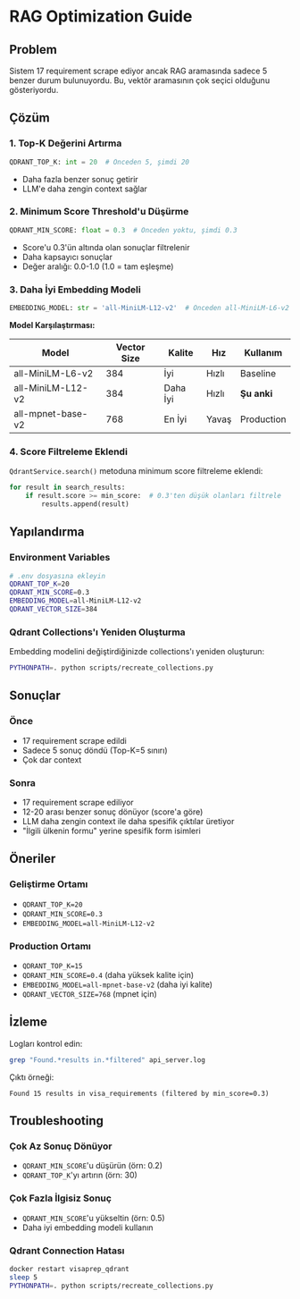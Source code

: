 # RAG Optimization Guide

## Problem
Sistem 17 requirement scrape ediyor ancak RAG aramasında sadece 5 benzer durum bulunuyordu. Bu, vektör aramasının çok seçici olduğunu gösteriyordu.

## Çözüm

### 1. Top-K Değerini Artırma
```python
QDRANT_TOP_K: int = 20  # Önceden 5, şimdi 20
```
- Daha fazla benzer sonuç getirir
- LLM'e daha zengin context sağlar

### 2. Minimum Score Threshold'u Düşürme
```python
QDRANT_MIN_SCORE: float = 0.3  # Önceden yoktu, şimdi 0.3
```
- Score'u 0.3'ün altında olan sonuçlar filtrelenir
- Daha kapsayıcı sonuçlar
- Değer aralığı: 0.0-1.0 (1.0 = tam eşleşme)

### 3. Daha İyi Embedding Modeli
```python
EMBEDDING_MODEL: str = 'all-MiniLM-L12-v2'  # Önceden all-MiniLM-L6-v2
```

**Model Karşılaştırması:**

| Model | Vector Size | Kalite | Hız | Kullanım |
|-------|-------------|---------|-----|----------|
| all-MiniLM-L6-v2 | 384 | İyi | Hızlı | Baseline |
| all-MiniLM-L12-v2 | 384 | Daha İyi | Hızlı | **Şu anki** |
| all-mpnet-base-v2 | 768 | En İyi | Yavaş | Production |

### 4. Score Filtreleme Eklendi
`QdrantService.search()` metoduna minimum score filtreleme eklendi:
```python
for result in search_results:
    if result.score >= min_score:  # 0.3'ten düşük olanları filtrele
        results.append(result)
```

## Yapılandırma

### Environment Variables
```bash
# .env dosyasına ekleyin
QDRANT_TOP_K=20
QDRANT_MIN_SCORE=0.3
EMBEDDING_MODEL=all-MiniLM-L12-v2
QDRANT_VECTOR_SIZE=384
```

### Qdrant Collections'ı Yeniden Oluşturma
Embedding modelini değiştirdiğinizde collections'ı yeniden oluşturun:
```bash
PYTHONPATH=. python scripts/recreate_collections.py
```

## Sonuçlar

### Önce
- 17 requirement scrape edildi
- Sadece 5 sonuç döndü (Top-K=5 sınırı)
- Çok dar context

### Sonra  
- 17 requirement scrape ediliyor
- 12-20 arası benzer sonuç dönüyor (score'a göre)
- LLM daha zengin context ile daha spesifik çıktılar üretiyor
- "İlgili ülkenin formu" yerine spesifik form isimleri

## Öneriler

### Geliştirme Ortamı
- `QDRANT_TOP_K=20`
- `QDRANT_MIN_SCORE=0.3`
- `EMBEDDING_MODEL=all-MiniLM-L12-v2`

### Production Ortamı
- `QDRANT_TOP_K=15`
- `QDRANT_MIN_SCORE=0.4` (daha yüksek kalite için)
- `EMBEDDING_MODEL=all-mpnet-base-v2` (daha iyi kalite)
- `QDRANT_VECTOR_SIZE=768` (mpnet için)

## İzleme

Logları kontrol edin:
```bash
grep "Found.*results in.*filtered" api_server.log
```

Çıktı örneği:
```
Found 15 results in visa_requirements (filtered by min_score=0.3)
```

## Troubleshooting

### Çok Az Sonuç Dönüyor
- `QDRANT_MIN_SCORE`'u düşürün (örn: 0.2)
- `QDRANT_TOP_K`'yı artırın (örn: 30)

### Çok Fazla İlgisiz Sonuç
- `QDRANT_MIN_SCORE`'u yükseltin (örn: 0.5)
- Daha iyi embedding modeli kullanın

### Qdrant Connection Hatası
```bash
docker restart visaprep_qdrant
sleep 5
PYTHONPATH=. python scripts/recreate_collections.py
```